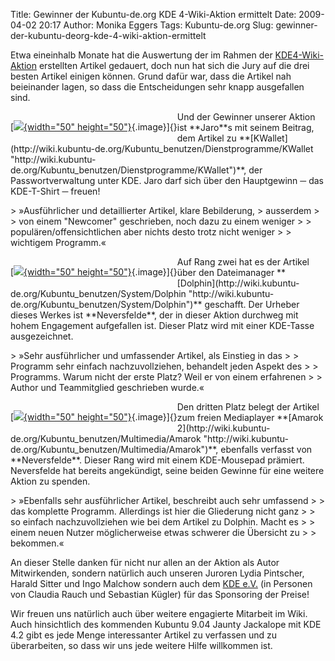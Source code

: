 Title: Gewinner der Kubuntu-de.org KDE 4-Wiki-Aktion ermittelt
Date: 2009-04-02 20:17
Author: Monika Eggers
Tags: Kubuntu-de.org
Slug: gewinner-der-kubuntu-deorg-kde-4-wiki-aktion-ermittelt

Etwa eineinhalb Monate hat die Auswertung der im Rahmen der
[KDE4-Wiki-Aktion](http://www.kubuntu-de.org/nachrichten/kubuntu/kubuntu-de-org/kubuntu-de-org-wiki-aktion-zu-kde-4-beendet "http://www.kubuntu-de.org/nachrichten/kubuntu/kubuntu-de-org/kubuntu-de-org-wiki-aktion-zu-kde-4-beendet") erstellten Artikel gedauert, doch nun hat sich die Jury auf die
drei besten Artikel einigen können. Grund dafür war, dass die Artikel
nah beieinander lagen, so dass die Entscheidungen sehr knapp ausgefallen
sind.

</p>
<div style="float: left">

[[![](http://wiki.kubuntu-de.org/images/thumb/Kwalletmanager.png/50px-Kwalletmanager.png){width="50"
height="50"}](/Bild:Kwalletmanager.png "Kwalletmanager.png"){.image}]{}

</div>

</p>
Und der Gewinner unserer Aktion ist **Jaro**s mit seinem Beitrag, dem
Artikel zu
**[KWallet](http://wiki.kubuntu-de.org/Kubuntu_benutzen/Dienstprogramme/KWallet "http://wiki.kubuntu-de.org/Kubuntu_benutzen/Dienstprogramme/KWallet")**, der Passwortverwaltung unter KDE. Jaro darf sich über den
Hauptgewinn ─ das KDE-T-Shirt ─ freuen!

</p>
<!--break--><!--break-->

  

</p>
> »Ausführlicher und detaillierter Artikel, klare Bebilderung,
> ausserdem  
>
> von einem "Newcomer" geschrieben, noch dazu zu einem weniger  
>
> populären/offensichtlichen aber nichts desto trotz nicht weniger  
>
> wichtigem Programm.«

</p>
  

</p>
<div style="float: left">

[[![](http://wiki.kubuntu-de.org/images/thumb/Dolphin_Symbol.png/50px-Dolphin_Symbol.png){width="50"
height="50"}](/Bild:Dolphin_Symbol.png "Dolphin Symbol.png"){.image}]{}

</div>

</p>
Auf Rang zwei hat es der Artikel über den Dateimanager
**[Dolphin](http://wiki.kubuntu-de.org/Kubuntu_benutzen/System/Dolphin "http://wiki.kubuntu-de.org/Kubuntu_benutzen/System/Dolphin")** geschafft. Der Urheber dieses Werkes ist **Neversfelde**, der
in dieser Aktion durchweg mit hohem Engagement aufgefallen ist. Dieser
Platz wird mit einer KDE-Tasse ausgezeichnet.

</p>
  

</p>
> »Sehr ausführlicher und umfassender Artikel, als Einstieg in das  
>
> Programm sehr einfach nachzuvollziehen, behandelt jeden Aspekt des  
>
> Programms. Warum nicht der erste Platz? Weil er von einem erfahrenen  
>
> Author und Teammitglied geschrieben wurde.«

</p>
  

</p>
<div style="float: left">

[[![](http://wiki.kubuntu-de.org/images/thumb/Amarok-Symbol.png/50px-Amarok-Symbol.png){width="50"
height="50"}](/Bild:Amarok-Symbol.png "Amarok-Symbol.png"){.image}]{}

</div>

</p>
Den dritten Platz belegt der Artikel zum freien Mediaplayer **[Amarok
2](http://wiki.kubuntu-de.org/Kubuntu_benutzen/Multimedia/Amarok "http://wiki.kubuntu-de.org/Kubuntu_benutzen/Multimedia/Amarok")**, ebenfalls verfasst von **Neversfelde**. Dieser Rang wird mit
einem KDE-Mousepad prämiert. Neversfelde hat bereits angekündigt, seine
beiden Gewinne für eine weitere Aktion zu spenden.

</p>
  

</p>
> »Ebenfalls sehr ausführlicher Artikel, beschreibt auch sehr umfassend  
>
> das komplette Programm. Allerdings ist hier die Gliederung nicht ganz  
>
> so einfach nachzuvollziehen wie bei dem Artikel zu Dolphin. Macht es  
>
> einem neuen Nutzer möglicherweise etwas schwerer die Übersicht zu  
>
> bekommen.«

</p>
  
  

An dieser Stelle danken für nicht nur allen an der Aktion als Autor
Mitwirkenden, sondern natürlich auch unseren Juroren Lydia Pintscher,
Harald Sitter und Ingo Malchow sondern auch dem [KDE
e.V.](http://ev.kde.org/ "http://ev.kde.org/") (in
Personen von Claudia Rauch und Sebastian Kügler) für das Sponsoring der
Preise!

</p>
Wir freuen uns natürlich auch über weitere engagierte Mitarbeit im Wiki.
Auch hinsichtlich des kommenden Kubuntu 9.04 Jaunty Jackalope mit KDE
4.2 gibt es jede Menge interessanter Artikel zu verfassen und zu
überarbeiten, so dass wir uns jede weitere Hilfe willkommen ist.

</p>

